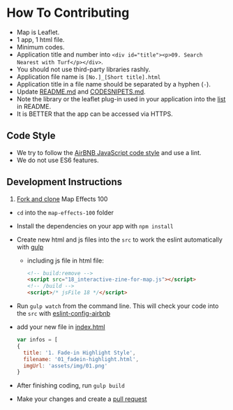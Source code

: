 # How To Contributing

* Map is Leaflet.
* 1 app, 1 html file.
* Minimum codes.
* Application title and number into `<div id="title"><p>09. Search Nearest with Turf</p></div>`.
* You should not use third-party libraries rashly.
* Application file name is `[No.]_[Short title].html`
* Application title in a file name should be separated by a hyphen (`-`).
* Update [README.md](https://github.com/muxlab/map-effects-100/blob/gh-pages/README.md) and [CODESNIPETS.md](https://github.com/muxlab/map-effects-100/blob/gh-pages/CODESNIPETS.md).
* Note the library or the leaflet plug-in used in your application into the [list](https://github.com/muxlab/map-effects-100#library--leaflet-plugin) in README.
* It is BETTER that the app can be accessed via HTTPS.

## Code Style

* We try to follow the [AirBNB JavaScript code style](https://github.com/airbnb/javascript/tree/master/es5) and use a lint.
* We do not use ES6 features.

## Development Instructions

1. [Fork and clone](https://help.github.com/articles/fork-a-repo) Map Effects 100
* `cd` into the `map-effects-100` folder
* Install the dependencies on your app with `npm install`
* Create new html and js files into the `src` to work the eslint automatically with [gulp](https://github.com/muxlab/map-effects-100/blob/gh-pages/gulpfile.js)
  * including js file in html file:
      ```html    
      <!-- build:remove -->
      <script src="18_interactive-zine-for-map.js"></script>
      <!-- /build -->
      <script>/* jsFile 18 */</script>
      ```

* Run `gulp watch` from the command line. This will check your code into the `src` with [eslint-config-airbnb](https://www.npmjs.com/package/eslint-config-airbnb)
* add your new file in [index.html](index.html)
  ```js
  var infos = [
  {
    title: '1. Fade-in Highlight Style',
    filename: '01_fadein-highlight.html',
    imgUrl: 'assets/img/01.png'
  }
  ```

* After finishing coding, run `gulp build`
* Make your changes and create a [pull request](https://help.github.com/articles/creating-a-pull-request)

